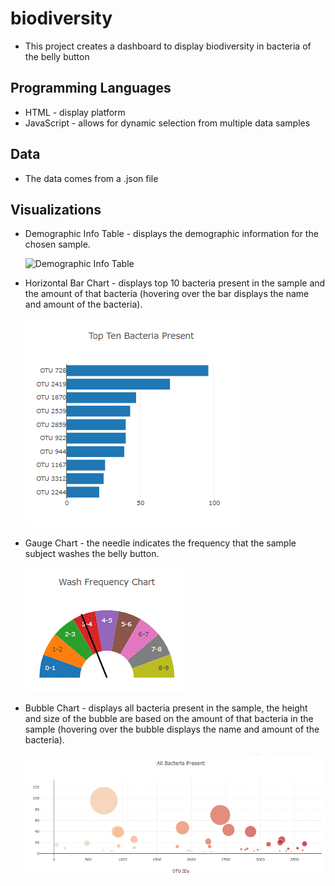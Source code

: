 # biodiversity
* This project creates a dashboard to display biodiversity in bacteria of the belly button

## Programming Languages
* HTML - display platform
* JavaScript - allows for dynamic selection from multiple data samples

## Data
* The data comes from a .json file

## Visualizations
* Demographic Info Table - displays the demographic information for the chosen sample.

    ![Demographic Info Table](demographic.gif)
* Horizontal Bar Chart - displays top 10 bacteria present in the sample and the amount of that bacteria (hovering over the bar displays the name and amount of the bacteria).

    ![Horizontal Bar Chart](Images/TopTen.gif)
* Gauge Chart - the needle indicates the frequency that the sample subject washes the belly button.

    ![Gauge Chart](Images/GaugeChart.gif)    
* Bubble Chart - displays all bacteria present in the sample, the height and size of the bubble are based on the amount of that bacteria in the sample (hovering over the bubble displays the name and amount of the bacteria).

    ![Bubble Chart](Images/Bubble.gif)
